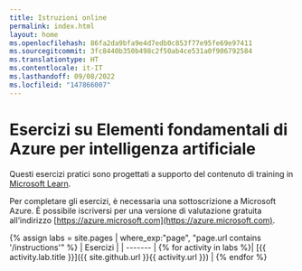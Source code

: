 ```yaml
---
title: Istruzioni online
permalink: index.html
layout: home
ms.openlocfilehash: 86fa2da9bfa9e4d7edb0c853f77e95fe69e97411
ms.sourcegitcommit: 3fc8440b350b498c2f50ab4ce531a0f906792584
ms.translationtype: HT
ms.contentlocale: it-IT
ms.lasthandoff: 09/08/2022
ms.locfileid: "147866007"
---
```

# <a name="azure-ai-fundamentals-exercises"></a>Esercizi su Elementi fondamentali di Azure per intelligenza artificiale

Questi esercizi pratici sono progettati a supporto del contenuto di training in [Microsoft Learn](https://docs.microsoft.com/training/).

Per completare gli esercizi, è necessaria una sottoscrizione a Microsoft Azure. È possibile iscriversi per una versione di valutazione gratuita all’indirizzo [https://azure.microsoft.com](https://azure.microsoft.com).

{% assign labs = site.pages | where_exp:"page", "page.url contains '/instructions'" %}
| Esercizi |
| ------- | 
{% for activity in labs  %}| [{{ activity.lab.title }}]({{ site.github.url }}{{ activity.url }}) |
{% endfor %}
